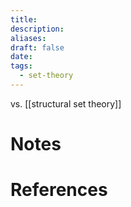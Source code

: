 ```yaml
---
title: 
description: 
aliases: 
draft: false
date: 
tags:
  - set-theory
---
```

vs. [[structural set theory]]

# Notes

# References
``` ad-cite

```
